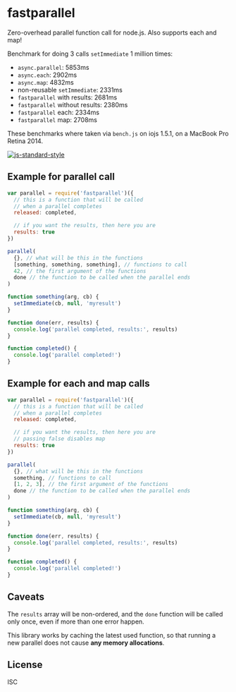 # fastparallel

Zero-overhead parallel function call for node.js. Also supports each
and map!

Benchmark for doing 3 calls `setImmediate` 1 million times:

* `async.parallel`: 5853ms
* `async.each`: 2902ms
* `async.map`: 4832ms
* non-reusable `setImmediate`: 2331ms
* `fastparallel` with results: 2681ms
* `fastparallel` without results: 2380ms
* `fastparallel` each: 2334ms
* `fastparallel` map: 2708ms

These benchmarks where taken via `bench.js` on iojs 1.5.1, on a MacBook
Pro Retina 2014.

[![js-standard-style](https://raw.githubusercontent.com/feross/standard/master/badge.png)](https://github.com/feross/standard)

## Example for parallel call

```js
var parallel = require('fastparallel')({
  // this is a function that will be called
  // when a parallel completes
  released: completed,

  // if you want the results, then here you are
  results: true
})

parallel(
  {}, // what will be this in the functions
  [something, something, something], // functions to call
  42, // the first argument of the functions
  done // the function to be called when the parallel ends
)

function something(arg, cb) {
  setImmediate(cb, null, 'myresult')
}

function done(err, results) {
  console.log('parallel completed, results:', results)
}

function completed() {
  console.log('parallel completed!')
}
```

## Example for each and map calls

```js
var parallel = require('fastparallel')({
  // this is a function that will be called
  // when a parallel completes
  released: completed,

  // if you want the results, then here you are
  // passing false disables map
  results: true
})

parallel(
  {}, // what will be this in the functions
  something, // functions to call
  [1, 2, 3], // the first argument of the functions
  done // the function to be called when the parallel ends
)

function something(arg, cb) {
  setImmediate(cb, null, 'myresult')
}

function done(err, results) {
  console.log('parallel completed, results:', results)
}

function completed() {
  console.log('parallel completed!')
}

```

## Caveats

The `results` array will be non-ordered, and the `done` function will
be called only once, even if more than one error happen.

This library works by caching the latest used function, so that running a new parallel
does not cause **any memory allocations**.

## License

ISC
